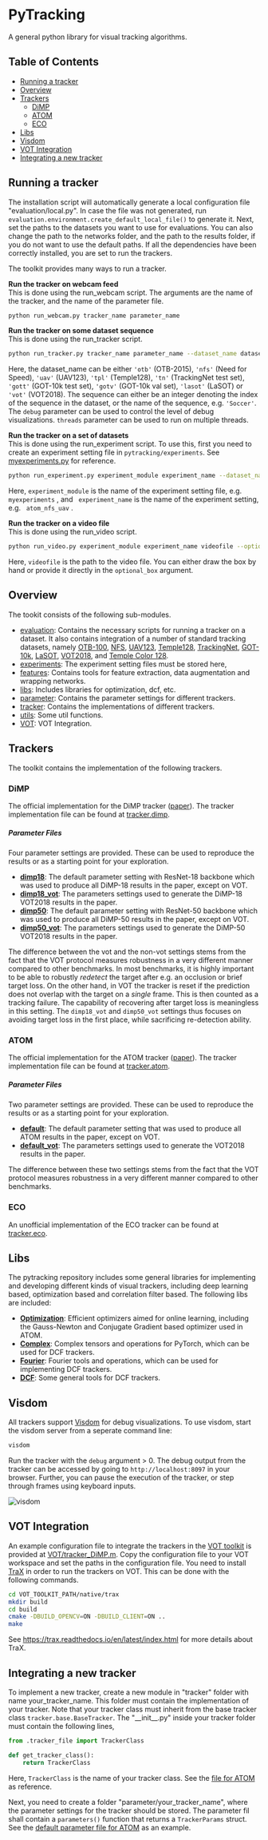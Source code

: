 # PyTracking

A general python library for visual tracking algorithms. 
## Table of Contents

* [Running a tracker](#running-a-tracker)
* [Overview](#overview)
* [Trackers](#trackers)
   * [DiMP](#DiMP)
   * [ATOM](#ATOM)
   * [ECO](#ECO)
* [Libs](#libs)
* [Visdom](#visdom)
* [VOT Integration](#vot-integration)
* [Integrating a new tracker](#integrating-a-new-tracker)


## Running a tracker
The installation script will automatically generate a local configuration file  "evaluation/local.py". In case the file was not generated, run ```evaluation.environment.create_default_local_file()``` to generate it. Next, set the paths to the datasets you want
to use for evaluations. You can also change the path to the networks folder, and the path to the results folder, if you do not want to use the default paths. If all the dependencies have been correctly installed, you are set to run the trackers.  

The toolkit provides many ways to run a tracker.  

**Run the tracker on webcam feed**   
This is done using the run_webcam script. The arguments are the name of the tracker, and the name of the parameter file.  
```bash
python run_webcam.py tracker_name parameter_name    
```  

**Run the tracker on some dataset sequence**  
This is done using the run_tracker script. 
```bash
python run_tracker.py tracker_name parameter_name --dataset_name dataset_name --sequence sequence --debug debug --threads threads
```  

Here, the dataset_name can be either ```'otb'``` (OTB-2015), ```'nfs'``` (Need for Speed), ```'uav'``` (UAV123), ```'tpl'``` (Temple128), ```'tn'``` (TrackingNet test set), ```'gott'``` (GOT-10k test set), 
```'gotv'``` (GOT-10k val set), ```'lasot'``` (LaSOT) or ```'vot'``` (VOT2018). The sequence can either be an integer denoting the index of the sequence in the dataset, or the name of the sequence, e.g. ```'Soccer'```.
The ```debug``` parameter can be used to control the level of debug visualizations. ```threads``` parameter can be used to run on multiple threads.

**Run the tracker on a set of datasets**  
This is done using the run_experiment script. To use this, first you need to create an experiment setting file in ```pytracking/experiments```. See [myexperiments.py](experiments/myexperiments.py) for reference. 
```bash
python run_experiment.py experiment_module experiment_name --dataset_name dataset_name --sequence sequence  --debug debug --threads threads
```  
Here, ```experiment_module```  is the name of the experiment setting file, e.g. ```myexperiments``` , and ``` experiment_name```  is the name of the experiment setting, e.g. ``` atom_nfs_uav``` .

**Run the tracker on a video file**  
This is done using the run_video script.  
```bash
python run_video.py experiment_module experiment_name videofile --optional_box optional_box --debug debug
```  
Here, ```videofile```  is the path to the video file. You can either draw the box by hand or provide it directly in the ```optional_box``` argument.

## Overview
The tookit consists of the following sub-modules.  
 -  [evaluation](evaluation): Contains the necessary scripts for running a tracker on a dataset. It also contains integration of a number of standard tracking datasets, namely  [OTB-100](http://cvlab.hanyang.ac.kr/tracker_benchmark/index.html), [NFS](http://ci2cv.net/nfs/index.html),
 [UAV123](https://ivul.kaust.edu.sa/Pages/pub-benchmark-simulator-uav.aspx), [Temple128](http://www.dabi.temple.edu/~hbling/data/TColor-128/TColor-128.html), [TrackingNet](https://tracking-net.org/), [GOT-10k](http://got-10k.aitestunion.com/), [LaSOT](https://cis.temple.edu/lasot/), [VOT2018](http://www.votchallenge.net/vot2018/), and [Temple Color 128](http://www.dabi.temple.edu/~hbling/data/TColor-128/TColor-128.html).  
 - [experiments](experiments): The experiment setting files must be stored here,  
 - [features](features): Contains tools for feature extraction, data augmentation and wrapping networks.  
 - [libs](libs): Includes libraries for optimization, dcf, etc.  
 - [parameter](parameter): Contains the parameter settings for different trackers.  
 - [tracker](tracker): Contains the implementations of different trackers.  
 - [utils](utils): Some util functions. 
 - [VOT](vot): VOT Integration.  
 
## Trackers
 The toolkit contains the implementation of the following trackers.  

### DiMP
The official implementation for the DiMP tracker ([paper](https://arxiv.org/abs/1904.07220)). 
The tracker implementation file can be found at [tracker.dimp](tracker/dimp). 

##### Parameter Files
Four parameter settings are provided. These can be used to reproduce the results or as a starting point for your exploration.  
* **[dimp18](parameter/dimp/dimp18.py)**: The default parameter setting with ResNet-18 backbone which was used to produce all DiMP-18 results in the paper, except on VOT.  
* **[dimp18_vot](parameter/dimp/dimp18_vot.py)**: The parameters settings used to generate the DiMP-18 VOT2018 results in the paper.  
* **[dimp50](parameter/dimp/dimp50.py)**: The default parameter setting with ResNet-50 backbone which was used to produce all DiMP-50 results in the paper, except on VOT.  
* **[dimp50_vot](parameter/dimp/dimp50_vot.py)**: The parameters settings used to generate the DiMP-50 VOT2018 results in the paper.  

The difference between the vot and the non-vot settings stems from the fact that the VOT protocol measures robustness in a very different manner compared to other benchmarks. In most benchmarks, it is highly important to be able to robustly *redetect* the target after e.g. an occlusion or brief target loss. On the other hand, in VOT the tracker is reset if the prediction does not overlap with the target on a *single* frame. This is then counted as a tracking failure. The capability of recovering after target loss is meaningless in this setting. The ```dimp18_vot``` and ```dimp50_vot``` settings thus focuses on avoiding target loss in the first place, while sacrificing re-detection ability. 
 
### ATOM
The official implementation for the ATOM tracker ([paper](https://arxiv.org/abs/1811.07628)). 
The tracker implementation file can be found at [tracker.atom](tracker/atom).  
 
##### Parameter Files
Two parameter settings are provided. These can be used to reproduce the results or as a starting point for your exploration.  
* **[default](parameter/atom/default.py)**: The default parameter setting that was used to produce all ATOM results in the paper, except on VOT.  
* **[default_vot](parameter/atom/default_vot.py)**: The parameters settings used to generate the VOT2018 results in the paper.  

The difference between these two settings stems from the fact that the VOT protocol measures robustness in a very different manner compared to other benchmarks.
 
### ECO
An unofficial implementation of the ECO tracker can be found at [tracker.eco](tracker/eco). 

## Libs
The pytracking repository includes some general libraries for implementing and developing different kinds of visual trackers, including deep learning based, optimization based and correlation filter based. The following libs are included:

* [**Optimization**](libs/optimization.py): Efficient optimizers aimed for online learning, including the Gauss-Newton and Conjugate Gradient based optimizer used in ATOM.
* [**Complex**](libs/complex.py): Complex tensors and operations for PyTorch, which can be used for DCF trackers.
* [**Fourier**](libs/fourier.py): Fourier tools and operations, which can be used for implementing DCF trackers.
* [**DCF**](libs/dcf.py): Some general tools for DCF trackers.

## Visdom

All trackers support [Visdom](https://github.com/facebookresearch/visdom) for debug visualizations. To use visdom, start the visdom
server from a seperate command line: 

```bash
visdom
```  

Run the tracker with the ```debug``` argument > 0. The debug output from the tracker can be 
accessed by going to ```http://localhost:8097``` in your browser. Further, you can pause the execution of the tracker,
or step through frames using keyboard inputs. 

![visdom](.figs/visdom.png)

## VOT Integration
An example configuration file to integrate the trackers in the [VOT toolkit](https://github.com/votchallenge/vot-toolkit) is provided at [VOT/tracker_DiMP.m](VOT/tracker_DiMP.m). 
Copy the configuration file to your VOT workspace and set the paths in the configuration file. You need to install [TraX](https://github.com/votchallenge/trax) 
in order to run the trackers on VOT. This can be done with the following commands.

```bash
cd VOT_TOOLKIT_PATH/native/trax
mkdir build
cd build
cmake -DBUILD_OPENCV=ON -DBUILD_CLIENT=ON ..
make   
``` 

See https://trax.readthedocs.io/en/latest/index.html for more details about TraX.

## Integrating a new tracker  
 To implement a new tracker, create a new module in "tracker" folder with name your_tracker_name. This folder must contain the implementation of your tracker. Note that your tracker class must inherit from the base tracker class ```tracker.base.BaseTracker```.
 The "\_\_init\_\_.py" inside your tracker folder must contain the following lines,  
```python
from .tracker_file import TrackerClass

def get_tracker_class():
    return TrackerClass
```
Here, ```TrackerClass``` is the name of your tracker class. See the [file for ATOM](tracker/atom/__init__.py) as reference.

Next, you need to create a folder "parameter/your_tracker_name", where the parameter settings for the tracker should be stored. The parameter fil shall contain a ```parameters()``` function that returns a ```TrackerParams``` struct. See the [default parameter file for ATOM](parameter/atom/default.py) as an example.

 
 
